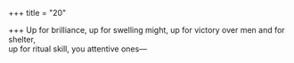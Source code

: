 +++
title = "20"

+++
Up for brilliance, up for swelling might, up for victory over men and for  shelter,  
up for ritual skill, you attentive ones—  